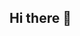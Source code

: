 ## Hi there 👋

<!--
**Steklowataa/Steklowataa** is a ✨ _special_ ✨ repository because its `README.md` (this file) appears on your GitHub profile.

Here are some ideas to get you started:

🔭 I am a Computer Science student at WSEI in Kraków, passionate about web and mobile app design. I also have a strong interest in graphic design and web aesthetics, allowing me to blend creativity with technical skills. Fast-learning and motivated, I am eager to gain practical experience and grow professionally in the dynamic IT industry.

Frontend: JavaScript, React, Next.js, HTML, CSS, Tailwind CSS
Backend: C#, Python
Database: SQL Server, PostgreSQL 
Tools: Git, GitHub, Postman, JetBrains IDEs 
Design: Figma, Adobe Photoshop
-->
